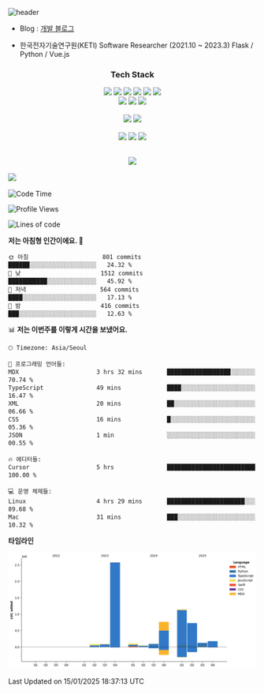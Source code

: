 ![header](https://capsule-render.vercel.app/api?type=soft&color=auto&height=150&section=header&text=HANGYU&fontSize=70&animation=twinkling)


- Blog : [개발 블로그](https://ruehan.org)
 
- 한국전자기술연구원(KETI) Software Researcher (2021.10 ~ 2023.3) Flask / Python / Vue.js

<h3 align="center"> Tech Stack </h3>
<p align="center">
  <img src="https://img.shields.io/badge/HTML-E34F26?style=flat-square&logo=HTML5&logoColor=white"/></a>
<img src="https://img.shields.io/badge/CSS-1572B6?style=flat-square&logo=CSS3&logoColor=white"/></a>
<img src="https://img.shields.io/badge/JavaScript-F7DF1E?style=flat-square&logo=JavaScript&logoColor=white"/></a>
<img src="https://img.shields.io/badge/Java-007396?style=flat-square&logo=Java&logoColor=white"/></a>
<img src="https://img.shields.io/badge/React-61DAFB?style=flat-square&logo=React&logoColor=white"/></a>
<img src="https://img.shields.io/badge/Next-000000?style=flat-square&logo=Next.js&logoColor=white"/></a>
<br>
<img src="https://img.shields.io/badge/Python-3776AB?style=flat-square&logo=Python&logoColor=white"/></a>
<img src="https://img.shields.io/badge/Flask-000000?style=flat-square&logo=Flask&logoColor=white"/></a>
<img src="https://img.shields.io/badge/MySQL-4479A1?style=flat-square&logo=MySQL&logoColor=white"/></a>

<br>
<br>
<img src="https://img.shields.io/badge/Android Studio-3DDC84?style=flat-square&logo=Android Studio&logoColor=white"/></a>
<img src="https://img.shields.io/badge/Visual Studio Code-007ACC?style=flat-square&logo=Visual Studio Code&logoColor=white"/></a>
<br>
<br>
<img src="https://img.shields.io/badge/macOS-000000?style=flat-square&logo=macOS&logoColor=white"/></a>
<img src="https://img.shields.io/badge/Windows-0078D6?style=flat-square&logo=Windows&logoColor=white"/></a>
<img src="https://img.shields.io/badge/Ubuntu-E95420?style=flat-square&logo=Ubuntu&logoColor=white"/></a>
<br>
<br>

</p>



<p align="center" href="https://opgc.me/#/users/ruehan" target="_blank"><img src="https://prd-opgc-api.opgc.me/githubs/users/ruehan/tag/?theme=basic" /></p>

![](https://gh-hits.nomadcoders.workers.dev/view?username=ruehan)

 <!--START_SECTION:waka-->
![Code Time](http://img.shields.io/badge/Code%20Time-1%2C712%20hrs%2027%20mins-blue)

![Profile Views](http://img.shields.io/badge/Profile%20Views-2-blue)

![Lines of code](https://img.shields.io/badge/%EC%A0%80%EB%8A%94%20%EC%97%AC%ED%83%9C%EA%B9%8C%EC%A7%80%20-3.7%20million%20%EC%A4%84%EC%9D%98%20%EC%BD%94%EB%93%9C%EB%A5%BC%20%EC%9E%91%EC%84%B1%ED%96%88%EC%96%B4%EC%9A%94.-blue)

**저는 아침형 인간이에요. 🐤** 

```text
🌞 아침                     801 commits         ██████░░░░░░░░░░░░░░░░░░░   24.32 % 
🌆 낮　                     1512 commits        ███████████░░░░░░░░░░░░░░   45.92 % 
🌃 저녁                     564 commits         ████░░░░░░░░░░░░░░░░░░░░░   17.13 % 
🌙 밤　                     416 commits         ███░░░░░░░░░░░░░░░░░░░░░░   12.63 % 
```


📊 **저는 이번주를 이렇게 시간을 보냈어요.** 

```text
🕑︎ Timezone: Asia/Seoul

💬 프로그래밍 언어들: 
MDX                      3 hrs 32 mins       ██████████████████░░░░░░░   70.74 % 
TypeScript               49 mins             ████░░░░░░░░░░░░░░░░░░░░░   16.47 % 
XML                      20 mins             ██░░░░░░░░░░░░░░░░░░░░░░░   06.66 % 
CSS                      16 mins             █░░░░░░░░░░░░░░░░░░░░░░░░   05.36 % 
JSON                     1 min               ░░░░░░░░░░░░░░░░░░░░░░░░░   00.55 % 

🔥 에디터들: 
Cursor                   5 hrs               █████████████████████████   100.00 % 

💻 운영 체제들: 
Linux                    4 hrs 29 mins       ██████████████████████░░░   89.68 % 
Mac                      31 mins             ███░░░░░░░░░░░░░░░░░░░░░░   10.32 % 
```

**타임라인**

![Lines of Code chart](https://raw.githubusercontent.com/ruehan/ruehan/main/assets/bar_graph.png)


 Last Updated on 15/01/2025 18:37:13 UTC
<!--END_SECTION:waka-->



  


